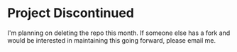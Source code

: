 # Project Discontinued

I'm planning on deleting the repo this month.  If someone else has a
fork and would be interested in maintaining this going forward, please
email me.
